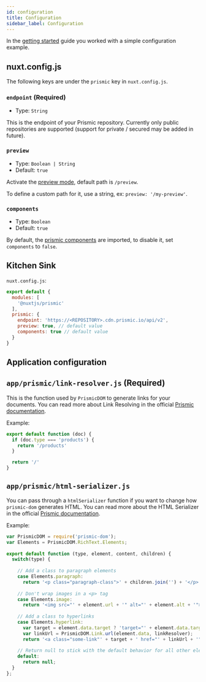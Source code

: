 ```yaml
---
id: configuration
title: Configuration
sidebar_label: Configuration
---
```


In the [getting started](getting-started.md) guide you worked with a simple configuration example.

## nuxt.config.js

The following keys are under the `prismic` key in `nuxt.config.js`.

### `endpoint` (Required)

- Type: `String`

This is the endpoint of your Prismic repository. Currently only public repositories are supported (support for private / secured may be added in future).

### `preview`

- Type: `Boolean | String`
- Default: `true`

Activate the [preview mode](/docs/preview), default path is `/preview`.

To define a custom path for it, use a string, ex: `preview: '/my-preview'`.

### `components`

- Type: `Boolean`
- Default: `true`

By default, the [prismic components](/docs/components) are imported, to disable it, set `components` to `false`.

## Kitchen Sink

`nuxt.config.js`:
```javascript
export default {
  modules: [
    '@nuxtjs/prismic'
  ],
  prismic: {
    endpoint: 'https://<REPOSITORY>.cdn.prismic.io/api/v2',
    preview: true, // default value
    components: true // default value
  }
}
```

## Application configuration

## `app/prismic/link-resolver.js` (Required)

This is the function used by `PrismicDOM` to generate links for your documents. You can read more about Link Resolving in the official [Prismic documentation](https://prismic.io/docs/javascript/beyond-the-api/link-resolving).

Example:

```js
export default function (doc) {
  if (doc.type === 'products') {
    return '/products'
  }

  return '/'
}
```

## `app/prismic/html-serializer.js`

You can pass through a `htmlSerializer` function if you want to change how `prismic-dom` generates HTML. You can read more about the HTML Serializer in the official [Prismic documentation](https://prismic.io/docs/javascript/beyond-the-api/html-serializer).

Example:

```js
var PrismicDOM = require('prismic-dom');
var Elements = PrismicDOM.RichText.Elements;
 
export default function (type, element, content, children) {
  switch(type) {
 
    // Add a class to paragraph elements
    case Elements.paragraph:
      return '<p class="paragraph-class">' + children.join('') + '</p>';
 
    // Don't wrap images in a <p> tag
    case Elements.image:
      return '<img src="' + element.url + '" alt="' + element.alt + '">';
 
    // Add a class to hyperlinks
    case Elements.hyperlink:
      var target = element.data.target ? 'target="' + element.data.target + '" rel="noopener"' : '';
      var linkUrl = PrismicDOM.Link.url(element.data, linkResolver);
      return '<a class="some-link"' + target + ' href="' + linkUrl + '">' + content + '</a>';
 
    // Return null to stick with the default behavior for all other elements
    default:
      return null;
  }
};
``` 
